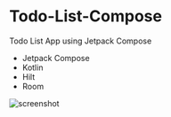 # Todo-List-Compose
Todo List App using Jetpack Compose

- Jetpack Compose
- Kotlin
- Hilt
- Room

![screenshot](https://github.com/moha-sihab/Todo-List-Compose/blob/master/Demo/video_demo.gif?raw=true)
  
